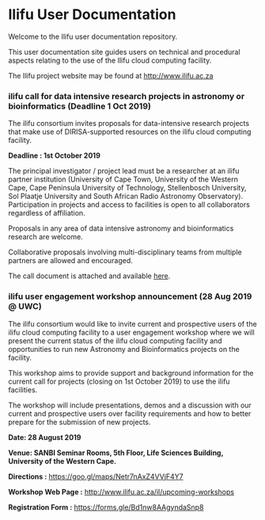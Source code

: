 Ilifu User Documentation
========================

Welcome to the Ilifu user documentation repository.

This user documentation site guides users on technical and procedural aspects relating to the use of the Ilifu cloud computing facility.

The Ilifu project website may be found at http://www.ilifu.ac.za

### ilifu call for data intensive research projects in astronomy or bioinformatics (Deadline 1 Oct 2019)

The ilifu consortium invites proposals for data-intensive research projects that make use of DIRISA-supported resources on the ilifu cloud computing facility.

**Deadline : 1st October 2019**

The principal investigator / project lead must be a researcher at an ilifu partner institution (University of Cape Town, University of the Western Cape, Cape Peninsula University of Technology, Stellenbosch University, Sol Plaatje University and South African Radio Astronomy Observatory). Participation in projects and access to facilities is open to all collaborators regardless of affiliation.

Proposals in any area of data intensive astronomy and bioinformatics research are welcome.

Collaborative proposals involving multi-disciplinary teams from multiple partners are allowed and encouraged.

The call document is attached and available [here](http://www.ilifu.ac.za/sites/default/files/image_tool/images/492/calls/Ilifu_Call_Projects_2019.pdf).

### ilifu user engagement workshop announcement (28 Aug 2019 @ UWC)

The ilifu consortium would like to invite current and prospective users of the ilifu cloud computing facility to a user engagement workshop where we will present the current status of the ilifu cloud computing facility and opportunities to run new Astronomy and Bioinformatics projects on the facility. 

This workshop aims to provide support and background information for the current call for projects (closing on 1st October 2019) to use the ilifu facilities.

The workshop will include presentations, demos and a discussion with our current and prospective users over facility requirements and how to better prepare for the submission of new projects.

**Date: 28 August 2019**

**Venue: SANBI Seminar Rooms, 5th Floor, Life Sciences Building, University of the Western Cape.**

**Directions :** https://goo.gl/maps/Netr7nAxZ4VVjF4Y7

**Workshop Web Page :** http://www.ilifu.ac.za/il/upcoming-workshops

**Registration Form :** https://forms.gle/Bd1nw8AAgyndaSnp8

